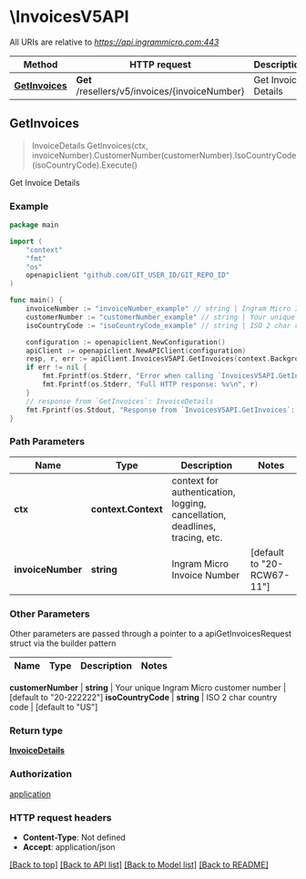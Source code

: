 # \InvoicesV5API

All URIs are relative to *https://api.ingrammicro.com:443*

Method | HTTP request | Description
------------- | ------------- | -------------
[**GetInvoices**](InvoicesV5API.md#GetInvoices) | **Get** /resellers/v5/invoices/{invoiceNumber} | Get Invoice Details



## GetInvoices

> InvoiceDetails GetInvoices(ctx, invoiceNumber).CustomerNumber(customerNumber).IsoCountryCode(isoCountryCode).Execute()

Get Invoice Details



### Example

```go
package main

import (
	"context"
	"fmt"
	"os"
	openapiclient "github.com/GIT_USER_ID/GIT_REPO_ID"
)

func main() {
	invoiceNumber := "invoiceNumber_example" // string | Ingram Micro Invoice Number (default to "20-RCW67-11")
	customerNumber := "customerNumber_example" // string | Your unique Ingram Micro customer number (default to "20-222222")
	isoCountryCode := "isoCountryCode_example" // string | ISO 2 char country code (default to "US")

	configuration := openapiclient.NewConfiguration()
	apiClient := openapiclient.NewAPIClient(configuration)
	resp, r, err := apiClient.InvoicesV5API.GetInvoices(context.Background(), invoiceNumber).CustomerNumber(customerNumber).IsoCountryCode(isoCountryCode).Execute()
	if err != nil {
		fmt.Fprintf(os.Stderr, "Error when calling `InvoicesV5API.GetInvoices``: %v\n", err)
		fmt.Fprintf(os.Stderr, "Full HTTP response: %v\n", r)
	}
	// response from `GetInvoices`: InvoiceDetails
	fmt.Fprintf(os.Stdout, "Response from `InvoicesV5API.GetInvoices`: %v\n", resp)
}
```

### Path Parameters


Name | Type | Description  | Notes
------------- | ------------- | ------------- | -------------
**ctx** | **context.Context** | context for authentication, logging, cancellation, deadlines, tracing, etc.
**invoiceNumber** | **string** | Ingram Micro Invoice Number | [default to &quot;20-RCW67-11&quot;]

### Other Parameters

Other parameters are passed through a pointer to a apiGetInvoicesRequest struct via the builder pattern


Name | Type | Description  | Notes
------------- | ------------- | ------------- | -------------

 **customerNumber** | **string** | Your unique Ingram Micro customer number | [default to &quot;20-222222&quot;]
 **isoCountryCode** | **string** | ISO 2 char country code | [default to &quot;US&quot;]

### Return type

[**InvoiceDetails**](InvoiceDetails.md)

### Authorization

[application](../README.md#application)

### HTTP request headers

- **Content-Type**: Not defined
- **Accept**: application/json

[[Back to top]](#) [[Back to API list]](../README.md#documentation-for-api-endpoints)
[[Back to Model list]](../README.md#documentation-for-models)
[[Back to README]](../README.md)

